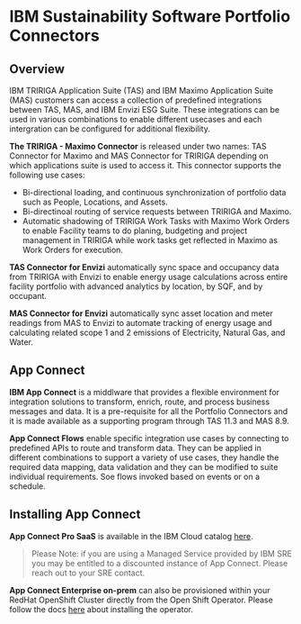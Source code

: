 # IBM Sustainability Software Portfolio Connectors

## Overview

IBM TRIRIGA Application Suite (TAS) and IBM Maximo Application Suite (MAS) customers can access a collection of predefined integrations between TAS, MAS, and IBM Envizi ESG Suite. These integrations can be used in various combinations to enable different usecases and each intergration can be configured for additional flexibility. 

**The TRIRIGA - Maximo Connector** is released under two names: TAS Connector for Maximo and MAS Connector for TRIRIGA depending on which applications suite is used to access it. This connector supports the following use cases:  
- Bi-directional loading, and continuous synchronization of portfolio data such as People, Locations, and Assets.
- Bi-directinoal routing of service requests between TRIRIGA and Maximo.
- Automatic shadowing of TRIRIGA Work Tasks with Maximo Work Orders to enable Facility teams to do planing, budgeting and project management in TRIRIGA while work tasks get reflected in Maximo as Work Orders for execution.

**TAS Connector for Envizi** automatically sync space and occupancy data from TRIRIGA with Envizi to enable energy usage calculations across entire facility portfolio with advanced analytics by location, by SQF, and by occupant.

**MAS Connector for Envizi** automatically sync asset location and meter readings from MAS to Envizi to automate tracking of energy usage and calculating related scope 1 and 2 emissions of Electricity, Natural Gas, and Water.


## App Connect

**IBM App Connect** is a middlware that provides a flexible environment for integration solutions to transform, enrich, route, and process business messages and data. It is a pre-requisite for all the Portfolio Connectors and it is made available as a supporting program through TAS 11.3 and MAS 8.9.

**App Connect Flows** enable specific integration use cases by connecting to predefined APIs to route and transform data. They can be applied in different combinations to support a variety of use cases, they handle the required data mapping, data validation and they can be modified to suite individual requirements. Soe flows invoked based on events or on a schedule.


## Installing App Connect

**App Connect Pro SaaS** is available in the IBM Cloud catalog [here](https://cloud.ibm.com/catalog/services/app-connect). 
>Please Note: if you are using a Managed Service provided by IBM SRE you may be entitled to a discounted instance of App Connect. Please reach out to your SRE contact.

**App Connect Enterprise on-prem** can also be provisioned within your RedHat OpenShift Cluster directly from the Open Shift Operator. Please follow the docs [here](https://www.ibm.com/docs/en/mas-cd/continuous-delivery?topic=ons-app-connect) about installing the operator.
